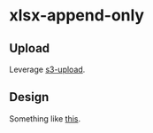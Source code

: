 # xlsx-append-only

## Upload

Leverage [s3-upload](https://next-s3-upload.codingvalue.com/).

## Design

Something like [this](https://thirdweb.com/).
